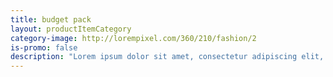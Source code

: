 ```yaml
---
title: budget pack
layout: productItemCategory
category-image: http://lorempixel.com/360/210/fashion/2
is-promo: false
description: "Lorem ipsum dolor sit amet, consectetur adipiscing elit, sed do eiusmod tempor incididunt ut labore et dolore magna aliqua."
---
```

